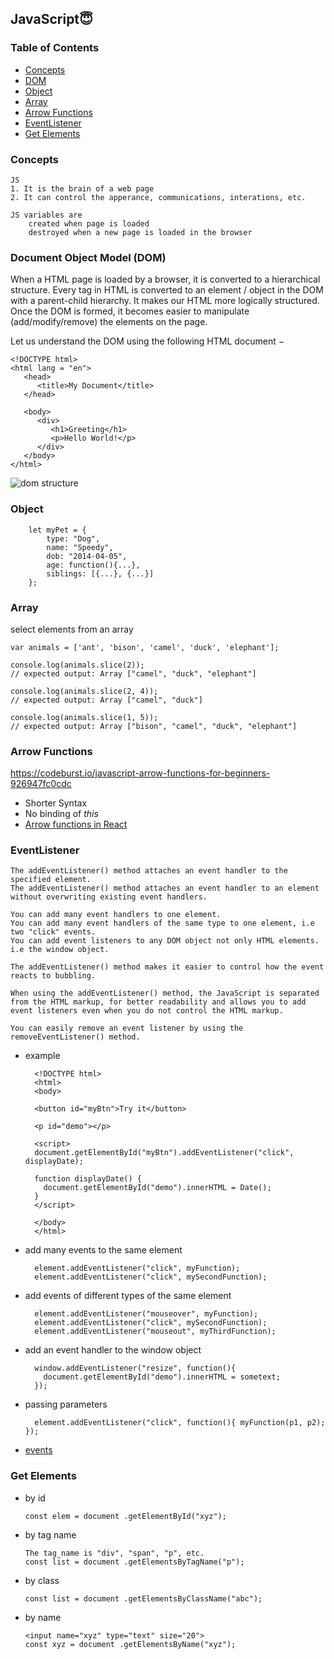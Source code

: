 ## JavaScript:innocent:

### Table of Contents
- [Concepts](#concepts)
- [DOM](#document-object-model-dom)
- [Object](#object)
- [Array](#array)
- [Arrow Functions](#arrow-functions)
- [EventListener](#eventlistener)
- [Get Elements](#get-elements)

### Concepts

    JS 
    1. It is the brain of a web page
    2. It can control the apperance, communications, interations, etc.
    
    JS variables are
        created when page is loaded
        destroyed when a new page is loaded in the browser

### Document Object Model (DOM)
When a HTML page is loaded by a browser, it is converted to a hierarchical structure. Every tag in HTML is converted to an element / object in the DOM with a parent-child hierarchy. It makes our HTML more logically structured. Once the DOM is formed, it becomes easier to manipulate (add/modify/remove) the elements on the page.

Let us understand the DOM using the following HTML document −

    <!DOCTYPE html>
    <html lang = "en">
       <head>
          <title>My Document</title>
       </head>

       <body>
          <div>
             <h1>Greeting</h1>
             <p>Hello World!</p>
          </div>
       </body>
    </html>
    
![dom structure](https://www.tutorialspoint.com/d3js/images/document_object_model.jpg)   



### Object
        let myPet = {
            type: "Dog",
            name: "Speedy",
            dob: "2014-04-05",
            age: function(){...},
            siblings: [{...}, {...}]
        };

    
### Array
select elements from an array

    var animals = ['ant', 'bison', 'camel', 'duck', 'elephant'];

    console.log(animals.slice(2));
    // expected output: Array ["camel", "duck", "elephant"]

    console.log(animals.slice(2, 4));
    // expected output: Array ["camel", "duck"]

    console.log(animals.slice(1, 5));
    // expected output: Array ["bison", "camel", "duck", "elephant"]


### Arrow Functions
https://codeburst.io/javascript-arrow-functions-for-beginners-926947fc0cdc
- Shorter Syntax
- No binding of *this*
- [Arrow functions in React](https://medium.com/@oleg008/arrow-functions-in-react-f782d11460b4)

### EventListener
    The addEventListener() method attaches an event handler to the specified element.
    The addEventListener() method attaches an event handler to an element without overwriting existing event handlers.

    You can add many event handlers to one element.
    You can add many event handlers of the same type to one element, i.e two "click" events.
    You can add event listeners to any DOM object not only HTML elements. i.e the window object.

    The addEventListener() method makes it easier to control how the event reacts to bubbling.

    When using the addEventListener() method, the JavaScript is separated from the HTML markup, for better readability and allows you to add event listeners even when you do not control the HTML markup.

    You can easily remove an event listener by using the removeEventListener() method.
    
- example

        <!DOCTYPE html>
        <html>
        <body>

        <button id="myBtn">Try it</button>

        <p id="demo"></p>

        <script>
        document.getElementById("myBtn").addEventListener("click", displayDate);

        function displayDate() {
          document.getElementById("demo").innerHTML = Date();
        }
        </script>

        </body>
        </html> 
- add many events to the same element

        element.addEventListener("click", myFunction);
        element.addEventListener("click", mySecondFunction);
- add events of different types of the same element

        element.addEventListener("mouseover", myFunction);
        element.addEventListener("click", mySecondFunction);
        element.addEventListener("mouseout", myThirdFunction);
- add an event handler to the window object

        window.addEventListener("resize", function(){
          document.getElementById("demo").innerHTML = sometext;
        });
- passing parameters

        element.addEventListener("click", function(){ myFunction(p1, p2); });
- [events](https://developer.mozilla.org/en-US/docs/Web/Events)

### Get Elements
- by id

      const elem = document .getElementById("xyz");
- by tag name
        
      The tag_name is "div", "span", "p", etc.  
      const list = document .getElementsByTagName("p");
- by class

      const list = document .getElementsByClassName("abc");
- by name

      <input name="xyz" type="text" size="20">
      const xyz = document .getElementsByName("xyz");
